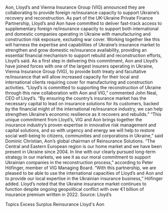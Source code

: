 Aon, Lloyd’s and Vienna Insurance Group (VIG) announced they are collaborating to provide foreign re/insurance capacity to support Ukraine’s recovery and reconstruction.
As part of the UK-Ukraine Private Finance Partnership, Lloyd’s and Aon have committed to deliver fast-track access to supplementary foreign re/insurance capacity to support both international and domestic companies operating in Ukraine with manufacturing and construction risk exposure, excluding war cover.
Working together like this will harness the expertise and capabilities of Ukraine’s insurance market to strengthen and grow domestic re/insurance availability, providing an essential financial mechanism to support rebuild and reconstruction efforts, Lloyd’s said.
As a first step in delivering this commitment, Aon and Lloyd’s have joined forces with one of the largest insurers operating in Ukraine, Vienna Insurance Group (VIG), to provide both treaty and facultative re/insurance that will allow increased capacity for their local and international clients requiring cover for manufacturing and construction activities.
“Lloyd’s is committed to supporting the reconstruction of Ukraine through this new collaboration with Aon and VIG,” commented John Neal, CEO of Lloyd’s. “By ensuring the country’s insurance market has the necessary capital to lead on insurance solutions for its customers, backed by the financial might of the international re/insurance industry, we can help strengthen Ukraine’s economic resilience as it recovers and rebuilds.”
“This unique commitment from Lloyd’s, VIG and Aon brings together the insurance industry’s proven expertise in innovative risk management and capital solutions, and so with urgency and energy we will help to restore social well-being to citizens, communities and corporations in Ukraine,” said Dominic Christian, Aon’s global chairman of Reinsurance Solutions.
“The Central and Eastern European region is our home market and we have been present in Ukraine since 2004. In line with our clearly pursued long-term strategy in our markets, we see it as our moral commitment to support Ukrainian companies in the reconstruction process,” according to Peter Höfinger, member of VIG Managing Board.
“With this partnership, we are pleased to be able to use the international capacities of Lloyd’s and Aon and to provide our local expertise in the Ukrainian insurance business,” Höfinger added.
Lloyd’s noted that the Ukraine insurance market continues to function despite ongoing geopolitical conflict with over €1 billion of insurance premium written in 2022.
Source: Lloyd’s

Topics
Excess Surplus
Reinsurance
Lloyd's
Aon

